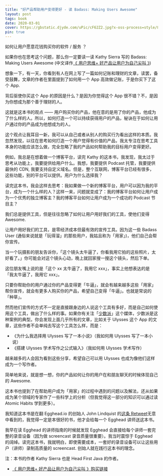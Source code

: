 ```yaml
---
title: "好产品帮助用户变得更好 - 读 Badass: Making Users Awesome"
layout: post
tags: book
date: 2020-03-01
cover: https://gbstatic.djyde.com/uPic/cF62Z2.jpg?x-oss-process=style/80
pin: true
---
```


如何让用户愿意花钱购买你的软件 / 服务 ？

如果你也在思考这个问题，那么你一定要读一读 Kathy Sierra 写的 Badass: Making Users Awesome (中文译作[《 用户思维+ 好产品让用户为自己尖叫 》](https://lutaonan.com/go/shop/badass-making-users-awesome))

想象一下，有一天，你看到有人在网上写了一篇如何记账和理财的文章，读罢，备受鼓舞，文章的作者在里面提到了如何用一个 App 高效做记账，于是你买下了这个 App.

背后驱使你买这个 App 的原因是什么？是因为你觉得这个 App 很不错？不，是因为你想成为那个善于理财的人。

这就是这本书的观点 —— 用户购买你的产品，他在意的是用了你的产品，他成为了什么样的人。所以，如何打造一个可以持续获得用户的产品，秘诀在于如何让用户通过你的产品成为他想成为的人。

这个观点让我耳目一新，我可以从自己或者从别人的购买行为看出这样的本质。我忽然发现，以往在思考如何打造一个用户觉得有价值的产品，我太专注在思考工具本身的功能应该怎么做，完全忽略了我的产品如何帮助我的目标用户变得更好。

例如，我总是在想着做一个博客平台，读完 Kathy 的这本书，我发现，我太过于思考从功能上，我要提供给用户什么。我想，我要提供 Podcast 托管，我要提供最快的 CDN, 我要支持自定义域名。但是，整个互联网，博客平台已经有很多，这些功能，别的平台可以提供。用户为什么选择我？

读完这本书，我会这样去思考：我如果做一个新的博客平台，用户可以因为我的平台，成为一个什么样的人？这样一来，问题就变成了：我的博客平台如何让用户成为一个优秀的独立博客主？我的博客平台如何让用户成为一个成功的 Podcast 节目主？

我们总是提供工具，但是往往忽略了如何让用户用好我们的工具，使他们变得 Awesome.

让用户用好我们的工具，是零经济成本但最有效的宣传工具。因为这一些 Badass User (通俗来说就是「玩得溜」的那些用户，我姑且称为「用家」)，他们自己会帮你宣传。

当一个玩摄影的朋友告诉你，「这个镜头太牛逼了，你看我用它拍的这些照片，太好看了。」你可能会对这个镜头心动，晚上就回家搜一搜这个镜头，然后下单。

这位朋友嘴上说的是「这个 xx 太牛逼了，我用它 xxx」，事实上他想表达的是「我太牛逼了，我用它 xxx」。

只要你帮助你的用户通过你的产品变得更「牛逼」，就会有越来越多这些「用家」帮你宣传，就会有更多人购买你的产品，希望自己变得「牛逼」。也就是常说的「种草」。

然而他们宣传的方式不一定是直接跟身边的人说这个工具有多好，而是自己如何使用这个工具，做出了什么样的事。如果你有关注「[少数派](https://sspai.com)」这个媒体，少数派是这种案例的典型。你会发现上面几乎所有的文章，比如关于 Ulysses 这个 App 的文章，这些作者不会单纯去写这个工具怎么样，而是：

- 《为什么我选择用 Ulysses 写了一本小说》（我如何用 Ulysses 写了一本小说）
- 《搭建 Ulysses 学术写作之公式输入》（我如何用 Ulysses 学术写作）

越来越多的人会因为看到这些分享，希望自己可以用 Ulysses 也成为像他们这样成为一个写作者。

简单地来说，就是想一想，你的产品如何让你的用户在和朋友聊天的时候体现自己的 Awesome.

这本书也提到了在帮助用户成为「用家」的过程中遇到的问题以及解法，还从如果成为某个领域的专家作了一些科学上的分析（但我觉得这一部分的知识可以通过读 Atomic Habits 学到更多）。

我知道这本书是在翻 Egghead.io 的创始人 John Lindquist 的[这条 Retweet](https://mobile.twitter.com/shrutikapoor08/status/1230560418369658881)无意中看到的，我觉得一定是本很好的书，他才会给每一个 Egghead 讲师送这本书。

我早在读 Egghead 的讲师指南的时候就发现 Egghead 会直接给每个讲师一套完整的录音设备（因为做 screencast 录音质量很重要）。我当时震惊于 Egghead 的阔绰。读完这本书，我就明白，即使需要成本，一套好的录音设备可以让这些用户（讲师）录制高质量的 screencast. 创始人就在践行这本书的理念。

注：本书的作者 Kathy Sierra 也是 Head First Java 的作者。

- [《 用户思维+ 好产品让用户为自己尖叫 》购买链接](https://lutaonan.com/go/shop/badass-making-users-awesome)